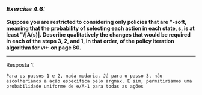 ### *Exercise 4.6:*

**Suppose you are restricted to considering only policies that are "-soft, meaning that the probability of selecting each action in each state, s, is at least "/|A(s)|. Describe qualitatively the changes that would be required in each of the steps 3, 2, and 1, in that order, of the policy iteration algorithm for v⇤ on page 80.**

---
Resposta 1:

```
Para os passos 1 e 2, nada mudaria. Já para o passo 3, não escolheríamos a ação específica pelo argmax. E sim, permitiriamos uma probabilidade uniforme de e/A-1 para todas as ações
```
